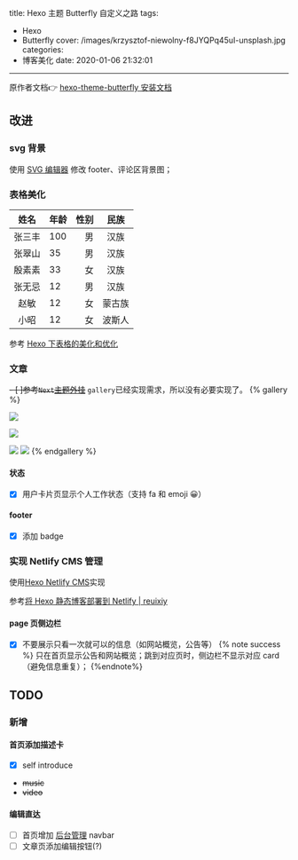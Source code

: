 title: Hexo 主题 Butterfly 自定义之路
tags:
  - Hexo
  - Butterfly
cover: /images/krzysztof-niewolny-f8JYQPq45uI-unsplash.jpg
categories:
  - 博客美化
date: 2020-01-06 21:32:01
---
原作者文档👉 [hexo-theme-butterfly 安装文档](https://jerryc.me/posts/21cfbf15/)
## 改进

### svg 背景

使用 [SVG 编辑器](https://c.runoob.com/more/svgeditor/) 修改 footer、评论区背景图；

### 表格美化

|姓名|年龄|性别|民族|
|:---:|:---|---:|:---:|
|张三丰|100|男|汉族|
|张翠山|35|男|汉族|
|殷素素|33|女|汉族|
|张无忌|12|男|汉族|
|赵敏|12|女|蒙古族|
|小昭|12|女|波斯人|

参考 [Hexo 下表格的美化和优化](https://hexo.imydl.tech/archives/6742.html)

### 文章
~~- [ ]参考`Next`[主题外挂](https://hexo-theme-next.netlify.com/docs/tag-plugins/)~~
`gallery`已经实现需求，所以没有必要实现了。
{% gallery %} 

![](https://images.unsplash.com/photo-1557244056-ac3033d17d9a?ixlib=rb-1.2.1&ixid=eyJhcHBfaWQiOjEyMDd9&auto=format&fit=crop&w=634&q=80) 

![](https://cdn.jsdelivr.net/gh/masantu/statics/image/p458733229.jpg) 

![](https://picjumbo.com/wp-content/uploads/iphone-free-stock-photos-2210x3315.jpg) 
![](https://images.unsplash.com/photo-1529245814698-dd66c442bfef?ixlib=rb-1.2.1&ixid=eyJhcHBfaWQiOjEyMDd9&auto=format&fit=crop&w=1350&q=80) 
{% endgallery %}

#### 状态
- [x] 用户卡片页显示个人工作状态（支持 fa 和 emoji 😀）

#### footer
- [x] 添加 badge

### 实现 Netlify CMS 管理

使用[Hexo Netlify CMS](https://github.com/jiangtj/hexo-netlify-cms)实现

参考[将 Hexo 静态博客部署到 Netlify | reuixiy](https://io-oi.me/tech/deploy-static-site-to-netlify/)

#### page 页侧边栏
- [x] 不要展示只看一次就可以的信息（如网站概览，公告等）
{% note success %}
只在首页显示公告和网站概览；跳到对应页时，侧边栏不显示对应 card（避免信息重复）；
{%endnote%}

## TODO

### 新增

#### 首页添加描述卡
- [x] self introduce
- ~~music~~
- ~~video~~

#### 编辑直达
- [ ] 首页增加 [后台管理](https://imoyao.netlify.com/admin/#/) navbar
- [ ] 文章页添加编辑按钮(?)
